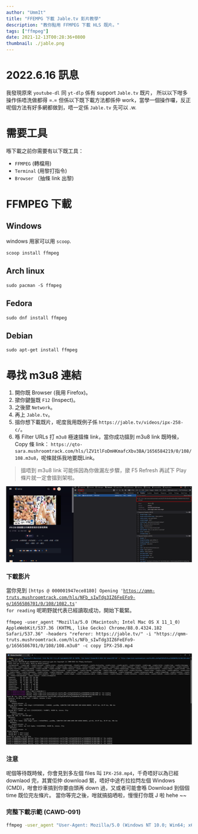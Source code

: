 ```yaml
---
author: "UmmIt"
title: "FFEMPG 下載 Jable.tv 影片教學"
description: "教你點用 FFMPEG 下載 HLS 既片。"
tags: ["ffmpeg"]
date: 2021-12-13T00:28:36+0800
thumbnail: ./jable.png
---
```


# 2022.6.16 訊息

我發現原來 `youtube-dl` 同 `yt-dlp` 係有 support `Jable.tv` 既片，
所以以下咁多操作係唔洗做都得 =.=
但係以下既下載方法都係仲 work，當學一個操作囉，反正呢個方法有好多網都做到，唔一定係 `Jable.tv` 先可以 .w.

# 需要工具

喺下載之前你需要有以下既工具：

- `FFMPEG` (轉檔用)
- `Terminal` (用黎打指令)
- `Browser` （抽條 link 出黎)


# FFMPEG 下載

## Windows

windows 用家可以用 `scoop`.

```shell
scoop install ffmpeg
```

## Arch linux

```shell
sudo pacman -S ffmpeg
```

## Fedora

```shell
sudo dnf install ffmpeg
```

## Debian

```shell
sudo apt-get install ffmpeg
```

# 尋找 m3u8 連結

1. 開你既 Browser (我用 Firefox)。
2. 撳你鍵盤既 `F12` (Inspect)。
3. 之後撳 `Network`。
4. 再上 `Jable.tv`。
5. 搵你想下載既片，呢度我用既例子係 `https://jable.tv/videos/ipx-258-c/`。
6. 喺 Filter URLs 打 `m3u8` 極速搵條 link，當你成功搵到 m3u8 link 既時候，Copy 條 link：
`https://qto-sara.mushroomtrack.com/hls/lZV1tlFoDmHKmafcXbv3BA/1656584219/0/108/108.m3u8`，呢條就係我地要既Link。

>搵唔到 m3u8 link 可能係因為你做漏左步驟，撳 F5 Refresh 再試下 Play 條片就一定會搵到架啦。

![find](./1.gif)

### 下載影片

當你見到 <code>[https @ 000001947ece8180] Opening 'https://qmm-truts.mushroomtrack.com/hls/NFb_sIwTdg3IZ6FeEFo9-g/1656586701/0/108/1082.ts' for reading</code> 呢啲野就代表已經讀取成功，開始下載緊。

```shell
ffmpeg -user_agent "Mozilla/5.0 (Macintosh; Intel Mac OS X 11_1_0) AppleWebKit/537.36 (KHTML, like Gecko) Chrome/88.0.4324.182 Safari/537.36" -headers "referer: https://jable.tv/" -i "https://qmm-truts.mushroomtrack.com/hls/NFb_sIwTdg3IZ6FeEFo9-g/1656586701/0/108/108.m3u8" -c copy IPX-258.mp4
```

![find](./downloaded.png)

### 注意

呢個等待既時候，你會見到多左個 files 叫 `IPX-258.mp4`，千奇唔好以為已經 downlaod 完，其實佢仲 download 緊，唔好中途冇拉拉閂左個 Windows (CMD)，咁會炒車搞到你要由頭再 down 過，又或者可能會喺 Download 到個個 time 既位完左條片。
當你等完之後，咁就搞掂哂啦，慢慢打你既 J 啦 hehe ~~


### 完整下載示範 (CAWD-091)
```bash
ffmpeg -user_agent "User-Agent: Mozilla/5.0 (Windows NT 10.0; Win64; x64; rv:92.0) Gecko/20100101 Firefox/92.0" -headers "referer: https://jable.tv/" -i "https://record-smart.alonestreaming.com/hls/Jyz4bZStuyQzFk6168lSdA/1656587266/8000/8688/8688.m3u8" -c copy CAWD-091.mp4
```